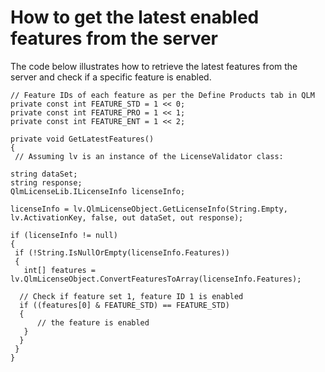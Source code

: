 # How to get the latest enabled features from the server

The code below illustrates how to retrieve the latest features from the server and check if a specific feature is enabled.

```
// Feature IDs of each feature as per the Define Products tab in QLM
private const int FEATURE_STD = 1 << 0; 
private const int FEATURE_PRO = 1 << 1;
private const int FEATURE_ENT = 1 << 2;

private void GetLatestFeatures()
{
 // Assuming lv is an instance of the LicenseValidator class:

string dataSet;
string response;
QlmLicenseLib.ILicenseInfo licenseInfo;

licenseInfo = lv.QlmLicenseObject.GetLicenseInfo(String.Empty, lv.ActivationKey, false, out dataSet, out response);

if (licenseInfo != null)
{
 if (!String.IsNullOrEmpty(licenseInfo.Features))
 {
   int[] features = lv.QlmLicenseObject.ConvertFeaturesToArray(licenseInfo.Features);

  // Check if feature set 1, feature ID 1 is enabled
  if ((features[0] & FEATURE_STD) == FEATURE_STD)
  {
      // the feature is enabled
   }
  }
 }
}
```
